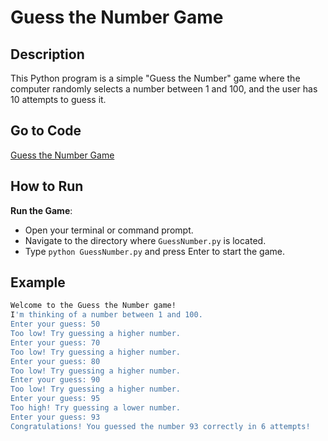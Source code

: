 # Guess the Number Game

## Description
This Python program is a simple "Guess the Number" game where the computer randomly selects a number between 1 and 100, and the user has 10 attempts to guess it.

## Go to Code
[Guess the Number Game](GuessNumber.py)

## How to Run
 **Run the Game**:
   - Open your terminal or command prompt.
   - Navigate to the directory where `GuessNumber.py` is located.
   - Type `python GuessNumber.py` and press Enter to start the game.

## Example
```sh
Welcome to the Guess the Number game!
I'm thinking of a number between 1 and 100.
Enter your guess: 50
Too low! Try guessing a higher number.
Enter your guess: 70
Too low! Try guessing a higher number.
Enter your guess: 80
Too low! Try guessing a higher number.
Enter your guess: 90
Too low! Try guessing a higher number.
Enter your guess: 95
Too high! Try guessing a lower number.
Enter your guess: 93
Congratulations! You guessed the number 93 correctly in 6 attempts!
```